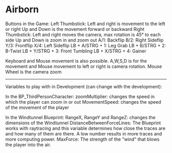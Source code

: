 # Airborn

Buttons in the Game:
Left Thumbstick: Left and right is movement to the left or right
                 Up and Down is the movement forward or backward
Right Thumbstick: Left and right moves the camera, max rotation is 45° to each side
                  Up and Down is zoom in and zoom out
A/1: Backflip
B/2: Right Sideflip
Y/3: Frontflip
X/4: Left Sideflip
LB + A/STRG + 1: Leg Grab
LB + B/STRG + 2: B-Twist
LB + Y/STRG + 3: Front Tumbling
LB + X/STRG + 4: Gainer

Keyboard and Mouse movement is also possible. A,W,S,D is for the movement and Mouse movement to left or right is camera rotation. Mouse Wheel is the camera zoom

_________________________________________________________________________________________________________________________________________________________________

Variables to play with in Development (can change with the development):

In the BP_ThirdPersonCharacter: zoomMultiplier: changes the speed in which the player can zoom in or out
                                MovementSpeed: changes the speed of the movement of the player
                                
In the Windtunnel Blueprint: RangeX, RangeY and RangeZ: changes the dimensions of the Windtunnel 
                             DistanceBetweenForceLines: The Blueprint works with raytracing and this variable determines how close the traces are and how many of them                                                           are there. A low number results in more traces and more computing power.
                             MaxForce: The strength of the "wind" that blows the player into the air.
